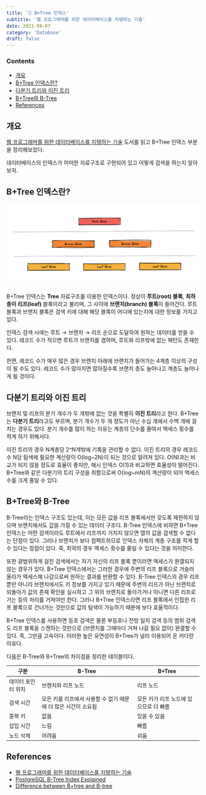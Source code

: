 ```yaml
---
title: '🗄 B+Tree 인덱스'
subtitle: '웹 프로그래머를 위한 데이터베이스를 지탱하는 기술'
date: 2021-08-07
category: 'Database'
draft: false
---
```


### Contents
- [개요](#개요)
- [B+Tree 인덱스란?](#B-Tree-인덱스란?)
- [다분기 트리와 이진 트리](#다분기-트리와-이진-트리)
- [B+Tree와 B-Tree](#B-Tree와-B-Tree)
- [References](#References)

## 개요

[웹 프로그래머를 위한 데이터베이스를 지탱하는 기술](http://www.yes24.com/Product/Goods/27893960) 도서를 읽고 B+Tree 인덱스 부분을 정리해보았다.

데이터베이스의 인덱스가 어떠한 자료구조로 구현되어 있고 어떻게 검색을 하는지 알아보자.

## B+Tree 인덱스란?

![B+Tree Index](images/2021/Btree.png)

B+Tree 인덱스는 **Tree** 자료구조를 이용한 인덱스이다.
정상이 **루트(root) 블록**, **최하층이 리프(leaf)** 블록이라고 불리며, 그 사이에 **브랜치(branch) 블록**이 들어간다.
루트 블록과 브랜치 블록은 검색 키에 대해 해당 블록이 어디에 있는지에 대한 정보를 가지고 있다.

인덱스 검색 시에는 루트 → 브랜치 → 리프 순으로 도달하여 원하는 데이터를 얻을 수 있다.
레코드 수가 적으면 루트가 브랜치를 겸하며, 루트와 리프밖에 없는 패턴도 존재한다.

한편, 레코드 수가 매우 많은 경우 브랜치 아래에 브랜치가 들어가는 4계층 이상의 구성이 될 수도 있다.
레코드 수가 많아지면 많아질수록 브랜치 층도 늘어나고 계층도 늘어나게 될 것이다.

## 다분기 트리와 이진 트리

브랜치 및 리프의 분기 개수가 두 개밖에 없는 것을 특별히 **이진 트리**라고 한다.
B+Tree는 **다분기 트리**라고도 부르며, 분기 개수가 두 개 정도가 아닌 수십 개에서 수백 개에 걸치는 경우도 있다.
분기 개수를 많이 하는 이유는 계층의 단수를 줄여서 액세스 횟수를 적게 하기 위해서다.

이진 트리의 경우 N계층당 2^N개밖에 기록을 관리할 수 없다.
이진 트리의 경우 레코드 수 N당 탐색에 필요한 계산량이 O(log~2N)이 되는 것으로 알려져 있다.
O(N)과는 비교가 되지 않을 정도로 효율이 좋지만, 해시 인덱스 O(1)과 비교하면 효율성이 떨어진다.
B+Tree와 같은 다분기의 트리 구성을 취함으로써 O(log~mN)의 계산량이 되어 액세스 수를 크게 줄일 수 있다.

## B+Tree와 B-Tree

B-Tree라는 인덱스 구조도 있는데, 이는 모든 값을 리프 블록에서만 갖도록 제한하지 않으며 브랜치에서도 값을 가질 수 있는 데이터 구조다.
B-Tree 인덱스에 비하면 B+Tree 인덱스는 어떤 검색이라도 루트에서 리프까지 거치지 않으면 열의 값을 검색할 수 없다는 단점이 있다.
그러나 브랜치가 보다 컴팩트하므로 인덱스 자체의 계층 구조를 작게 할 수 있다는 장점이 있다.
즉, 최악의 경우 액세스 횟수를 줄일 수 있다는 것을 의미한다.

또한 광범위하게 걸친 검색에서는 자기 자신의 리프 블록 뿐이라면 액세스가 완결되지 않는 경우가 있다.
B+Tree 인덱스에서는 그러한 경우에 주변의 리프 블록으로 거슬러 올라가 액세스해 나감으로써 원하는 결과를 반환할 수 있다.
B-Tree 인덱스의 경우 리프뿐만 아니라 브랜치에서도 키 정보를 가지고 있기 때문에 주변의 리프가 아닌 브랜치로 되돌아가 값의 존재 확인을 실시하고 그 위의 브랜치로 돌아가거나 아니면 다른 리프로 가는 등의 처리를 거쳐야만 한다.
그러나 B+Tree 인덱스라면 리프 블록에서 인접한 리프 블록으로 건너가는 것만으로 값의 탐색이 가능하기 때문에 보다 효율적이다.

B+Tree 인덱스를 사용하면 등호 검색은 물론 부등호나 전방 일치 검색 등의 범위 검색도 리프 블록을 스캔하는 것만으로 (브랜치를 그때마다 거쳐 나갈 필요 없이) 완결할 수 있다.
즉, 그만큼 고속이다. 이러한 높은 유연성이 B+Tree가 널리 이용되어 온 커다란 이유다.

다음은 B-Tree와 B+Tree의 차이점을 정리한 테이블이다.

| 구분 | B-Tree  | B+Tree  |
|---|---|---|
| 데이터 포인터 위치  | 브랜치와 리프 노드 | 리프 노드 |
| 검색 시간 | 모든 키를 리프에서 사용할 수 없기 때문에 더 많은 시간이 소요됨 | 모든 키가 리프 노드에 있으므로 더 빠름 |
| 중복 키 | 없음 | 있을 수 있음 |
| 삽입 시간 | 느림 | 빠름 |
| 노드 삭제 | 어려움 | 쉬움 |

## References

* [웹 프로그래머를 위한 데이터베이스를 지탱하는 기술](http://www.yes24.com/Product/Goods/27893960)
* [PostgreSQL B-Tree Index Explained](https://www.qwertee.io/blog/postgresql-b-tree-index-explained-part-1/)
* [Difference between B+tree and B-tree](https://www.geeksforgeeks.org/difference-between-b-tree-and-b-tree/)
